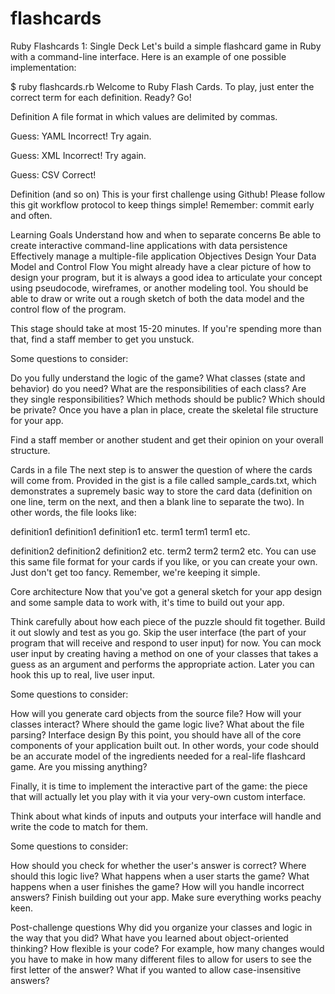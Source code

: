 flashcards
==========


Ruby Flashcards 1: Single Deck
Let's build a simple flashcard game in Ruby with a command-line interface. Here is an example of one possible implementation:

$ ruby flashcards.rb
Welcome to Ruby Flash Cards. To play, just enter the correct term for each definition.  Ready?  Go!

Definition
A file format in which values are delimited by commas.

Guess: YAML
Incorrect!  Try again.

Guess: XML
Incorrect!  Try again.

Guess: CSV
Correct!

Definition
(and so on)
This is your first challenge using Github! Please follow this git workflow protocol to keep things simple! Remember: commit early and often.

Learning Goals
Understand how and when to separate concerns
Be able to create interactive command-line applications with data persistence
Effectively manage a multiple-file application
Objectives
Design Your Data Model and Control Flow
You might already have a clear picture of how to design your program, but it is always a good idea to articulate your concept using pseudocode, wireframes, or another modeling tool. You should be able to draw or write out a rough sketch of both the data model and the control flow of the program.

This stage should take at most 15-20 minutes. If you're spending more than that, find a staff member to get you unstuck.

Some questions to consider:

Do you fully understand the logic of the game?
What classes (state and behavior) do you need?
What are the responsibilities of each class? Are they single responsibilities?
Which methods should be public? Which should be private?
Once you have a plan in place, create the skeletal file structure for your app.

Find a staff member or another student and get their opinion on your overall structure.

Cards in a file
The next step is to answer the question of where the cards will come from. Provided in the gist is a file called sample_cards.txt, which demonstrates a supremely basic way to store the card data (definition on one line, term on the next, and then a blank line to separate the two). In other words, the file looks like:

definition1 definition1 definition1 etc.
term1 term1 term1 etc.

definition2 definition2 definition2 etc.
term2 term2 term2 etc.
You can use this same file format for your cards if you like, or you can create your own. Just don't get too fancy. Remember, we're keeping it simple.

Core architecture
Now that you've got a general sketch for your app design and some sample data to work with, it's time to build out your app.

Think carefully about how each piece of the puzzle should fit together. Build it out slowly and test as you go. Skip the user interface (the part of your program that will receive and respond to user input) for now. You can mock user input by creating having a method on one of your classes that takes a guess as an argument and performs the appropriate action. Later you can hook this up to real, live user input.

Some questions to consider:

How will you generate card objects from the source file?
How will your classes interact?
Where should the game logic live? What about the file parsing?
Interface design
By this point, you should have all of the core components of your application built out. In other words, your code should be an accurate model of the ingredients needed for a real-life flashcard game. Are you missing anything?

Finally, it is time to implement the interactive part of the game: the piece that will actually let you play with it via your very-own custom interface.

Think about what kinds of inputs and outputs your interface will handle and write the code to match for them.

Some questions to consider:

How should you check for whether the user's answer is correct? Where should this logic live?
What happens when a user starts the game?
What happens when a user finishes the game?
How will you handle incorrect answers?
Finish building out your app. Make sure everything works peachy keen.

Post-challenge questions
Why did you organize your classes and logic in the way that you did?
What have you learned about object-oriented thinking?
How flexible is your code? For example, how many changes would you have to make in how many different files to allow for users to see the first letter of the answer? What if you wanted to allow case-insensitive answers?
